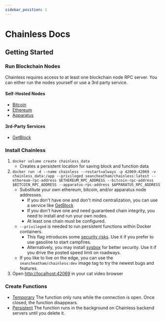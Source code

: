 ```yaml
---
sidebar_position: 1
---
```


# Chainless Docs

## Getting Started
### Run Blockchain Nodes
Chainless requires access to at least one blockchain node RPC server. You can either run the nodes yourself or use a 3rd party service.

#### Self-Hosted Nodes
- [Bitcoin](https://bitcoin.org/en/download)
- [Ethereum](https://ethereum.org/en/developers/docs/nodes-and-clients/run-a-node/)
- [Apparatus](https://topl.github.io/Bifrost/docs/current/reference/getting-started)

#### 3rd-Party Services
- [GetBlock](https://getblock.io/)

### Install Chainless
1. `docker volume create chainless_data`
   - Creates a persistent location for saving block and function data
1. `docker run -d --name chainless --restart=always -p 42069:42069 -v chainless_data:/app --privileged seancheatham/chainless:latest --ethereum-rpc-address $ETHEREUM_RPC_ADDRESS --bitcoin-rpc-address $BITCOIN_RPC_ADDRESS --apparatus-rpc-address $APPARATUS_RPC_ADDRESS`
   - Substitute your own ethereum, bitcoin, and/or apparatus node addresses.
     - If you don't have one and don't mind centralization, you can use a service like [GetBlock](https://getblock.io/)
     - If you don't have one and need guaranteed chain integrity, you need to install and run your own nodes.
     - At least one chain must be configured.
   - `--privileged` is needed to run persistent functions within Docker containers.
     - This flag introduces some [security risks](https://docs.docker.com/reference/cli/docker/container/run/#privileged). Use it if you prefer to use gasoline to start campfires.
     - Alternatively, you may install [sysbox](https://github.com/nestybox/sysbox) for better security. Use it if you drive the posted speed limit on roadways.
   - If you like to live on the edge, you can use the `seancheatham/chainless:dev` image tag to try the newest bugs and features.
1. Open [http://localhost:42069](http://localhost:42069) in your cat video browser

### Create Functions
- [Temporary](temporary-functions)
  The function only runs while the connection is open.  Once closed, the function disappears.
- [Persistent](persistent-functions)
  The function runs in the background on Chainless backend servers until you delete it.
